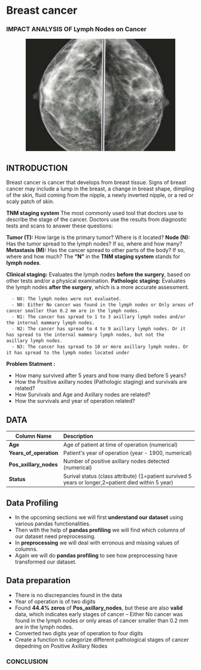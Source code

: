 # Breast cancer

### IMPACT ANALYSIS OF Lymph Nodes on Cancer
<p align="center">
  <img width="400" height="300" src="images/BreastCancer.jpg">
</p>

## INTRODUCTION
Breast cancer is cancer that develops from breast tissue. Signs of breast cancer may include a lump in the breast, a change in breast shape, dimpling of the skin, fluid coming from the nipple, a newly inverted nipple, or a red or scaly patch of skin.

__TNM staging system__ The most commonly used tool that doctors use to describe the stage of the cancer. Doctors use the results from diagnostic tests and scans to answer these questions:<br/>

  __Tumor (T):__ How large is the primary tumor? Where is it located?
  __Node (N):__ Has the tumor spread to the lymph nodes? If so, where and how many?
  __Metastasis (M):__ Has the cancer spread to other parts of the body? If so, where and how much?
   The __“N”__ in the __TNM staging system__ stands for __lymph nodes__.<br/>
  
  __Clinical staging:__ Evaluates the lymph nodes __before the surgery__, based on other tests and/or a physical examination.
  __Pathologic staging:__ Evaluates the lymph nodes __after the surgery__, which is a more accurate assessment.
  
      - NX: The lymph nodes were not evaluated.
      - N0: Either No cancer was found in the lymph nodes or Only areas of cancer smaller than 0.2 mm are in the lymph nodes.
      - N1: The cancer has spread to 1 to 3 axillary lymph nodes and/or the internal mammary lymph nodes.
      - N2: The cancer has spread to 4 to 9 axillary lymph nodes. Or it has spread to the internal mammary lymph nodes, but not the     axillary lymph nodes.
      - N3: The cancer has spread to 10 or more axillary lymph nodes. Or it has spread to the lymph nodes located under 
      
__Problem Statment :__ 
- How many survived after 5 years and how many died before 5 years?
- How the Positive axillary nodes (Pathologic staging) and survivals are related?
- How Survivals and Age and Axillary nodes are related?
- How the survivals and year of operation related?

## DATA
| Column Name             | Description                                                                                             |
| -------------------     |:-------------                                                                                           | 
| __Age__                 | Age of patient at time of operation (numerical)                                                         | 
| __Years_of_operation__  | Patient's year of operation (year - 1900, numerical)                                                    |  
| __Pos_axillary_nodes__  | Number of positive axillary nodes detected (numerical)                                                  | 
| __Status__              | Surival status (class attribute) (1=patient survived 5 years or longer,2=patient died within 5 year)    |     
## Data Profiling
- In the upcoming sections we will first __understand our dataset__ using various pandas functionalities.
- Then with the help of __pandas profiling__ we will find which columns of our dataset need preprocessing.
- In __preprocessing__ we will deal with erronous and missing values of columns. 
- Again we will do __pandas profiling__ to see how preprocessing have transformed our dataset.

## Data preparation
- There is no discrepancies found in the data 
- Year of operation is of two digits
- Found __44.4% zeros__ of __Pos_axillary_nodes__, but these are also __valid__ data, which indicates early stages of cancer – Either No cancer was found in the lymph nodes or only areas of cancer smaller than 0.2 mm are in the lymph nodes.
- Converted two digits year of operation to four digits
- Create a function to categorize different pathological stages of cancer depedning on Positive Axillary Nodes
### CONCLUSION

